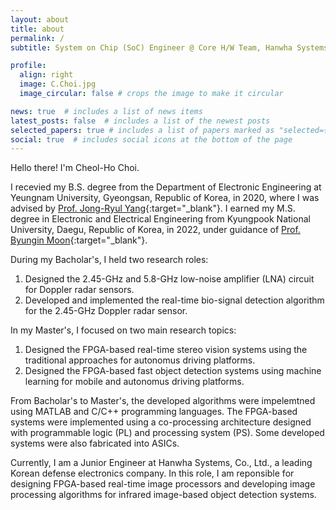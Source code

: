 ```yaml
---
layout: about
title: about
permalink: /
subtitle: System on Chip (SoC) Engineer @ Core H/W Team, Hanwha Systems Co., Ltd., Pangyo, Seongnam, Gyeonggi, Republic of Korea.

profile:
  align: right
  image: C.Choi.jpg
  image_circular: false # crops the image to make it circular

news: true  # includes a list of news items
latest_posts: false  # includes a list of the newest posts
selected_papers: true # includes a list of papers marked as "selected={true}"x
social: true  # includes social icons at the bottom of the page
---
```

Hello there! I'm Cheol-Ho Choi.

I recevied my B.S. degree from the Department of Electronic Engineering at Yeungnam University, Gyeongsan, Republic of Korea, in 2020, where I was advised by [Prof. Jong-Ryul Yang](https://net10226.wixsite.com/misl/professor){:target="_blank"}. I earned my M.S. degree in Electronic and Electrical Engineering from Kyungpook National University, Daegu, Republic of Korea, in 2022, under guidance of [Prof. Byungin Moon](https://soc.knu.ac.kr/docs/members/professor/){:target="_blank"}.

During my Bacholar's, I held two research roles:
  1. Designed the 2.45-GHz and 5.8-GHz low-noise amplifier (LNA) circuit for Doppler radar sensors.
  2. Developed and implemented the real-time bio-signal detection algorithm for the 2.45-GHz Doppler radar sensor.

In my Master's, I focused on two main research topics:
  1. Designed the FPGA-based real-time stereo vision systems using the traditional approaches for autonomus driving platforms.
  2. Designed the FPGA-based fast object detection systems using machine learning for mobile and autonomus driving platforms.

From Bacholar's to Master's, the developed algorithms were impelemtned using MATLAB and C/C++ programming languages. The FPGA-based systems were implemented using a co-processing architecture designed with programmable logic (PL) and processing system (PS). Some developed systems were also fabricated into ASICs.

Currently, I am a Junior Engineer at Hanwha Systems, Co., Ltd., a leading Korean defense electronics company. In this role, I am reponsible for designing FPGA-based real-time image processors and developing image processing algorithms for infrared image-based object detection systems.
